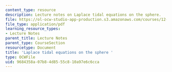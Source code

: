 ```yaml
---
content_type: resource
description: Lecture notes on Laplace tidal equations on the sphere.
file: https://ol-ocw-studio-app-production.s3.amazonaws.com/courses/12-802-wave-motion-in-the-ocean-and-the-atmosphere-spring-2008/9684358a07b84d8555c810a97e6c6cca_MIT12_802S08_lec11.pdf
file_type: application/pdf
learning_resource_types:
- Lecture Notes
parent_title: Lecture Notes
parent_type: CourseSection
resourcetype: Document
title: 'Laplace tidal equations on the sphere '
type: OCWFile
uid: 9684358a-07b8-4d85-55c8-10a97e6c6cca
---
```

